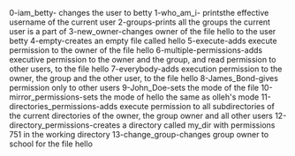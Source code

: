 0-iam_betty- changes the user to betty
1-who_am_i- printsthe effective username of the current user
2-groups-prints all the groups the current user is a part of
3-new_owner-changes owner of the file hello to the user betty
4-empty-creates an empty file called hello
5-execute-adds execute permission to the owner of the file hello
6-multiple-permissions-adds executive permission to the owner and the group, and read permission to other users, to the file hello
7-everybody-adds execution permission to the owner, the group and the other user, to the file hello
8-James_Bond-gives permission only to other users
9-John_Doe-sets the mode of the file
10-mirror_permissions-sets the mode of hello the same as olleh's mode
11-directories_permissions-adds execute permission to all subdirectories of the current directories of the owner, the group owner and all other users
12-directory_permissions-creates a directory called my_dir with permissions 751 in the working directory
13-change_group-changes group owner to school for the file hello
